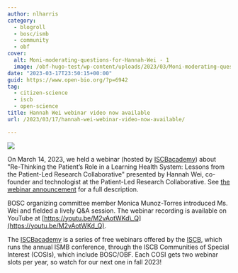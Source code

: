 ```yaml
---
author: nlharris
category:
  - blogroll
  - bosc/ismb
  - community
  - obf
cover:
  alt: Moni-moderating-questions-for-Hannah-Wei - 1
  image: /obf-hugo-test/wp-content/uploads/2023/03/Moni-moderating-questions-for-Hannah-Wei-1.png
date: "2023-03-17T23:50:15+00:00"
guid: https://www.open-bio.org/?p=6942
tag:
  - citizen-science
  - iscb
  - open-science
title: Hannah Wei webinar video now available
url: /2023/03/17/hannah-wei-webinar-video-now-available/

---
```

![](/obf-hugo-test/wp-content/uploads/2023/03/Moni-moderating-questions-for-Hannah-Wei-1-266x300.png)

On March 14, 2023, we held a webinar (hosted by [ISCBacademy](https://www.iscb.org/iscbacademy)) about "Re-Thinking the Patient’s Role in a Learning Health System: Lessons from the Patient-Led Research Collaborative" presented by Hannah Wei, co-founder and technologist at the Patient-Led Research Collaborative. See [the webinar announcement](/obf-hugo-test/2023/03/07/iscbacademy-webinar-on-patient-led-research/) for a full description.

BOSC organizing committee member Monica Munoz-Torres introduced Ms. Wei and fielded a lively Q&A session. The webinar recording is available on YouTube at [https://youtu.be/M2vAotWKd\_Q](https://youtu.be/M2vAotWKd_Q).

The [ISCBacademy](https://www.iscb.org/iscbacademy) is a series of free webinars offered by the [ISCB](https://www.iscb.org/), which runs the annual ISMB conference, through the ISCB Communities of Special Interest (COSIs), which include BOSC/OBF. Each COSI gets two webinar slots per year, so watch for our next one in fall 2023!
